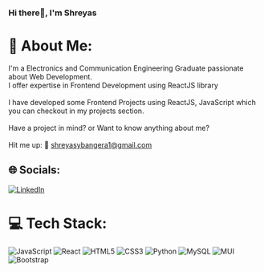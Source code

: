 ### Hi there👋, I'm Shreyas 

# 💫 About Me:
I'm a Electronics and Communication Engineering Graduate passionate about Web Development.<br> I offer expertise in Frontend Development using ReactJS library<br><br>I have developed some Frontend Projects using ReactJS, JavaScript which you can checkout in my projects section.<br><br>Have a project in mind? or Want to know anything about me?<br><br>Hit me up: 📧 shreyasybangera1@gmail.com


## 🌐 Socials:
[![LinkedIn](https://img.shields.io/badge/LinkedIn-%230077B5.svg?logo=linkedin&logoColor=white)](https://linkedin.com/in/https://www.linkedin.com/in/shreyas-y-bangera) 

# 💻 Tech Stack:
![JavaScript](https://img.shields.io/badge/javascript-%23323330.svg?style=plastic&logo=javascript&logoColor=%23F7DF1E) ![React](https://img.shields.io/badge/react-%2320232a.svg?style=plastic&logo=react&logoColor=%2361DAFB) ![HTML5](https://img.shields.io/badge/html5-%23E34F26.svg?style=plastic&logo=html5&logoColor=white) ![CSS3](https://img.shields.io/badge/css3-%231572B6.svg?style=plastic&logo=css3&logoColor=white) ![Python](https://img.shields.io/badge/python-3670A0?style=plastic&logo=python&logoColor=ffdd54) ![MySQL](https://img.shields.io/badge/mysql-%2300f.svg?style=plastic&logo=mysql&logoColor=white) ![MUI](https://img.shields.io/badge/MUI-%230081CB.svg?style=plastic&logo=material-ui&logoColor=white) ![Bootstrap](https://img.shields.io/badge/bootstrap-%23563D7C.svg?style=plastic&logo=bootstrap&logoColor=white)


